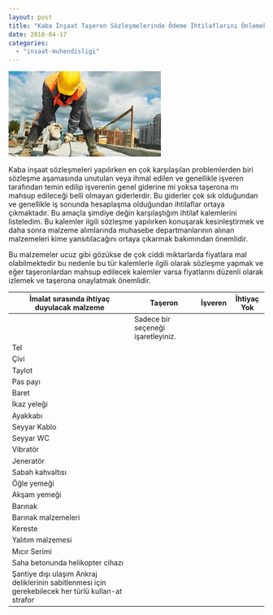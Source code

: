 ```yaml
---
layout: post
title: "Kaba İnşaat Taşeron Sözleşmelerinde Ödeme İhtilaflarını Önlemek için sözleşmeye konabilecek kontrol listesi"
date: 2018-04-17
categories: 
  - "insaat-muhendisligi"
---
```


![indir](/images/indir.jpg)

Kaba inşaat sözleşmeleri yapılırken en çok karşılaşılan problemlerden biri sözleşme aşamasında unutulan veya ihmal edilen ve genellikle işveren tarafından temin edilip işverenin genel giderine mi yoksa taşerona mı mahsup edileceği belli olmayan giderlerdir. Bu giderler çok sık olduğundan ve genellikle iş sonunda hesaplaşma olduğundan ihtilaflar ortaya çıkmaktadır. Bu amaçla şimdiye değin karşılaştığım ihtilaf kalemlerini listeledim. Bu kalemler ilgili sözleşme yapılırken konuşarak kesinleştirmek ve daha sonra malzeme alımlarında muhasebe departmanlarının alınan malzemeleri kime yansıtılacağını ortaya çıkarmak bakımından önemlidir.

Bu malzemeler ucuz gibi gözükse de çok ciddi miktarlarda fiyatlara mal olabilmektedir bu nedenle bu tür kalemlerle ilgili olarak sözleşme yapmak ve eğer taşeronlardan mahsup edilecek kalemler varsa fiyatlarını düzenli olarak izlemek ve taşerona onaylatmak önemlidir.

| İmalat sırasında ihtiyaç duyulacak malzeme | Taşeron | İşveren | İhtiyaç Yok |
| --- | --- | --- | --- |
|  | Sadece bir seçeneği işaretleyiniz. |  |  |
| Tel |  |  |  |
| Çivi |  |  |  |
| Taylot |  |  |  |
| Pas payı |  |  |  |
| Baret |  |  |  |
| İkaz yeleği |  |  |  |
| Ayakkabı |  |  |  |
| Seyyar Kablo |  |  |  |
| Seyyar WC |  |  |  |
| Vibratör |  |  |  |
| Jeneratör |  |  |  |
| Sabah kahvaltısı |  |  |  |
| Öğle yemeği |  |  |  |
| Akşam yemeği |  |  |  |
| Barınak |  |  |  |
| Barınak malzemeleri |  |  |  |
| Kereste |  |  |  |
| Yalıtım malzemesi |  |  |  |
| Mıcır Serimi |  |  |  |
| Saha betonunda helikopter cihazı |  |  |  |
| Şantiye dışı ulaşım  Ankraj deliklerinin sabitlenmesi için gerekebilecek her türlü kullan-at strafor |  |  |  |
